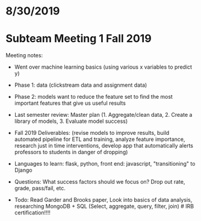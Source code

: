 # 8/30/2019
# Subteam Meeting 1 Fall 2019

Meeting notes:

- Went over machine learning basics (using various x variables to predict y)

- Phase 1: data (clickstream data and assignment data)
- Phase 2: models want to reduce the feature set to find the most important features that give us useful results

- Last semester review: Master plan (1. Aggregate/clean data, 2. Create a library of models, 3. Evaluate model success)

- Fall 2019 Deliverables: (revise models to improve results, build automated pipeline for ETL and training, analyze feature importance,
  research just in time interventions, develop app that automatically alerts professors to students in danger of dropping)

- Languages to learn: flask, python, front end: javascript, "transitioning" to Django

- Questions: What success factors should we focus on? Drop out rate, grade, pass/fail, etc.

- Todo: Read Garder and Brooks paper, Look into basics of data analysis, researching MongoDB + SQL (Select, aggregate, query, filter, join)
       # IRB certification!!!!
